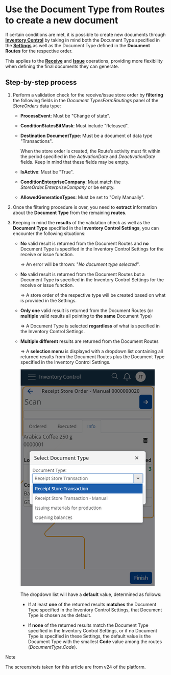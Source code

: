 # Use the Document Type from Routes to create a new document

If certain conditions are met, it is possible to create new documents through **[Inventory Control](./inventory-control/index.md)** by taking in mind both the Document Type specified in the **[Settings](./inventory-control/settings.md)** as well as the Document Type defined in the **Document Routes** for the respective order.

This applies to the **[Receive](./inventory-control/receive.md)** and **[Issue](./inventory-control/issue.md)** operations, providing more flexibility when defining the final documents they can generate.

## Step-by-step process

1. Perform a validation check for the receive/issue store order by **filtering** the following fields in the *Document TypesFormRoutings* panel of the _StoreOrders_ data type:

   - **ProcessEvent**: Must be "Change of state".
   - **ConditionStatesBitMask**: Must include "Released".
   - **Destination DocumentType**: Must be a document of data type "Transactions".

     When the store order is created, the Route’s activity must fit within the period specified in the *ActivationDate* and *DeactivationDate* fields. Keep in mind that these fields may be empty.
   
   - **IsActive**: Must be "True".
   - **ConditionEnterpriseCompany**: Must match the *StoreOrder.EnterpriseCompany* or be empty.
   - **AllowedGenerationTypes**: Must be set to "Only Manually".

2. Once the filtering procedure is over, you need to **extract** information about the **Document Type** from the remaining **routes**.

3. Keeping in mind the **results** of the validation check as well as the **Document Type** specified in the **Inventory Control Settings**, you can encounter the following situations:
   
   - **No** valid result is returned from the Document Routes and **no** Document Type is specified in the Inventory Control Settings for the receive or issue function.

     => An error will be thrown: "*No document type selected*".

   - **No** valid result is returned from the Document Routes but a Document Type **is** specified in the Inventory Control Settings for the receive or issue function.

     => A store order of the respective type will be created based on what is provided in the Settings.

   - **Only one** valid result is returned from the Document Routes (or **multiple** valid results all pointing to **the same** Document Type)

     => A Document Type is selected **regardless** of what is specified in the Inventory Control Settings.

   - **Multiple different** results are returned from the Document Routes

     => A **selection menu** is displayed with a dropdown list containing all returned results from the Document Routes plus the Document Type specified in the Inventory Control Settings.
  
     ![pictures](pictures/Document_Type_10_07.png)

     The dropdown list will have a **default** value, determined as follows:
               
        - If at least **one** of the returned results **matches** the Document Type specified in the Inventory Control Settings, that Document Type is chosen as the default.
          
        - If **none** of the returned results match the Document Type specified in the Inventory Control Settings, or if no Document Type is specified in these Settings, the default value is the Document Type with the smallest **Code** value among the routes (*DocumentType.Code*).

> [!NOTE]
> 
> The screenshots taken for this article are from v24 of the platform.
